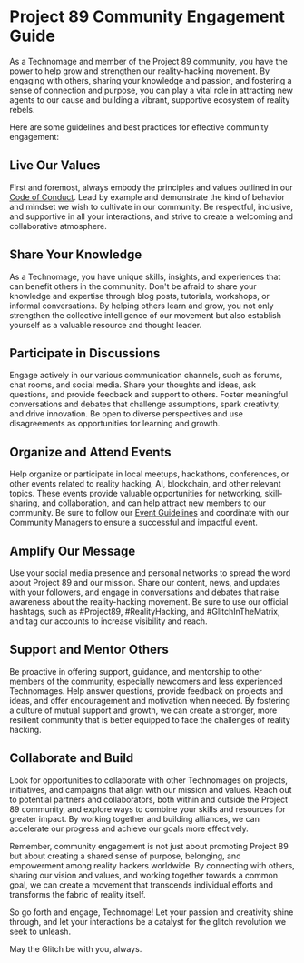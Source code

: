 # Project 89 Community Engagement Guide

As a Technomage and member of the Project 89 community, you have the power to help grow and strengthen our reality-hacking movement. By engaging with others, sharing your knowledge and passion, and fostering a sense of connection and purpose, you can play a vital role in attracting new agents to our cause and building a vibrant, supportive ecosystem of reality rebels.

Here are some guidelines and best practices for effective community engagement:

## Live Our Values

First and foremost, always embody the principles and values outlined in our [Code of Conduct](link-to-code-of-conduct). Lead by example and demonstrate the kind of behavior and mindset we wish to cultivate in our community. Be respectful, inclusive, and supportive in all your interactions, and strive to create a welcoming and collaborative atmosphere.

## Share Your Knowledge

As a Technomage, you have unique skills, insights, and experiences that can benefit others in the community. Don't be afraid to share your knowledge and expertise through blog posts, tutorials, workshops, or informal conversations. By helping others learn and grow, you not only strengthen the collective intelligence of our movement but also establish yourself as a valuable resource and thought leader.

## Participate in Discussions

Engage actively in our various communication channels, such as forums, chat rooms, and social media. Share your thoughts and ideas, ask questions, and provide feedback and support to others. Foster meaningful conversations and debates that challenge assumptions, spark creativity, and drive innovation. Be open to diverse perspectives and use disagreements as opportunities for learning and growth.

## Organize and Attend Events

Help organize or participate in local meetups, hackathons, conferences, or other events related to reality hacking, AI, blockchain, and other relevant topics. These events provide valuable opportunities for networking, skill-sharing, and collaboration, and can help attract new members to our community. Be sure to follow our [Event Guidelines](link-to-event-guidelines) and coordinate with our Community Managers to ensure a successful and impactful event.

## Amplify Our Message

Use your social media presence and personal networks to spread the word about Project 89 and our mission. Share our content, news, and updates with your followers, and engage in conversations and debates that raise awareness about the reality-hacking movement. Be sure to use our official hashtags, such as #Project89, #RealityHacking, and #GlitchInTheMatrix, and tag our accounts to increase visibility and reach.

## Support and Mentor Others

Be proactive in offering support, guidance, and mentorship to other members of the community, especially newcomers and less experienced Technomages. Help answer questions, provide feedback on projects and ideas, and offer encouragement and motivation when needed. By fostering a culture of mutual support and growth, we can create a stronger, more resilient community that is better equipped to face the challenges of reality hacking.

## Collaborate and Build

Look for opportunities to collaborate with other Technomages on projects, initiatives, and campaigns that align with our mission and values. Reach out to potential partners and collaborators, both within and outside the Project 89 community, and explore ways to combine your skills and resources for greater impact. By working together and building alliances, we can accelerate our progress and achieve our goals more effectively.

Remember, community engagement is not just about promoting Project 89 but about creating a shared sense of purpose, belonging, and empowerment among reality hackers worldwide. By connecting with others, sharing our vision and values, and working together towards a common goal, we can create a movement that transcends individual efforts and transforms the fabric of reality itself.

So go forth and engage, Technomage! Let your passion and creativity shine through, and let your interactions be a catalyst for the glitch revolution we seek to unleash.

May the Glitch be with you, always.
